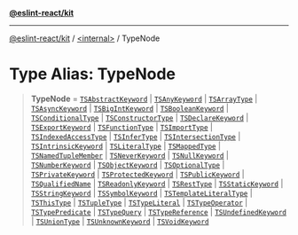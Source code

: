 [**@eslint-react/kit**](../../README.md)

***

[@eslint-react/kit](../../README.md) / [\<internal\>](../README.md) / TypeNode

# Type Alias: TypeNode

> **TypeNode** = [`TSAbstractKeyword`](../interfaces/TSAbstractKeyword.md) \| [`TSAnyKeyword`](../interfaces/TSAnyKeyword.md) \| [`TSArrayType`](../interfaces/TSArrayType.md) \| [`TSAsyncKeyword`](../interfaces/TSAsyncKeyword.md) \| [`TSBigIntKeyword`](../interfaces/TSBigIntKeyword.md) \| [`TSBooleanKeyword`](../interfaces/TSBooleanKeyword.md) \| [`TSConditionalType`](../interfaces/TSConditionalType.md) \| [`TSConstructorType`](../interfaces/TSConstructorType.md) \| [`TSDeclareKeyword`](../interfaces/TSDeclareKeyword.md) \| [`TSExportKeyword`](../interfaces/TSExportKeyword.md) \| [`TSFunctionType`](../interfaces/TSFunctionType.md) \| [`TSImportType`](../interfaces/TSImportType.md) \| [`TSIndexedAccessType`](../interfaces/TSIndexedAccessType.md) \| [`TSInferType`](../interfaces/TSInferType.md) \| [`TSIntersectionType`](../interfaces/TSIntersectionType.md) \| [`TSIntrinsicKeyword`](../interfaces/TSIntrinsicKeyword.md) \| [`TSLiteralType`](../interfaces/TSLiteralType.md) \| [`TSMappedType`](../interfaces/TSMappedType.md) \| [`TSNamedTupleMember`](../interfaces/TSNamedTupleMember.md) \| [`TSNeverKeyword`](../interfaces/TSNeverKeyword.md) \| [`TSNullKeyword`](../interfaces/TSNullKeyword.md) \| [`TSNumberKeyword`](../interfaces/TSNumberKeyword.md) \| [`TSObjectKeyword`](../interfaces/TSObjectKeyword.md) \| [`TSOptionalType`](../interfaces/TSOptionalType.md) \| [`TSPrivateKeyword`](../interfaces/TSPrivateKeyword.md) \| [`TSProtectedKeyword`](../interfaces/TSProtectedKeyword.md) \| [`TSPublicKeyword`](../interfaces/TSPublicKeyword.md) \| [`TSQualifiedName`](../interfaces/TSQualifiedName.md) \| [`TSReadonlyKeyword`](../interfaces/TSReadonlyKeyword.md) \| [`TSRestType`](../interfaces/TSRestType.md) \| [`TSStaticKeyword`](../interfaces/TSStaticKeyword.md) \| [`TSStringKeyword`](../interfaces/TSStringKeyword.md) \| [`TSSymbolKeyword`](../interfaces/TSSymbolKeyword.md) \| [`TSTemplateLiteralType`](../interfaces/TSTemplateLiteralType.md) \| [`TSThisType`](../interfaces/TSThisType.md) \| [`TSTupleType`](../interfaces/TSTupleType.md) \| [`TSTypeLiteral`](../interfaces/TSTypeLiteral.md) \| [`TSTypeOperator`](../interfaces/TSTypeOperator.md) \| [`TSTypePredicate`](../interfaces/TSTypePredicate.md) \| [`TSTypeQuery`](../interfaces/TSTypeQuery.md) \| [`TSTypeReference`](../interfaces/TSTypeReference.md) \| [`TSUndefinedKeyword`](../interfaces/TSUndefinedKeyword.md) \| [`TSUnionType`](../interfaces/TSUnionType.md) \| [`TSUnknownKeyword`](../interfaces/TSUnknownKeyword.md) \| [`TSVoidKeyword`](../interfaces/TSVoidKeyword.md)
